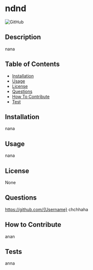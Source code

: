 # ndnd

![GitHub](https://img.shields.io/github/license/CharlesCoxC3/ReadMe-Generator)

## Description

nana

## Table of Contents

- [Installation](#installation)
- [Usage](#usage)
- [License](#license)
- [Questions](#Questions)
- [How To Contribute](#HowToContribute)
- [Test](#tests)

## Installation

nana

## Usage

nana

## License

None

## Questions

https://github.com/{Username}
chchhaha

## How to Contribute

anan

## Tests

anna